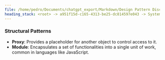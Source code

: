 ```yaml
---
file: /home/pedro/Documents/chatgpt_export/Markdown/Design Pattern Discussion.md
heading_stack: <root> -> a951f15d-c165-4313-be25-dc814597e043 -> System -> 03985b6c-29ae-41b6-92e5-e42d445643dd -> System -> aaa24614-b737-4538-9e3c-c9866b7ef27a -> User -> b7a138d2-d995-484d-a7ba-5203e4b28814 -> Assistant -> Creational Patterns -> Structural Patterns -> Behavioral Patterns -> Concurrency Patterns -> aaa2f43a-3d05-441d-80ca-0a9a313b65a8 -> User -> d289c4b5-36bb-4465-aa3f-5cd47e95991f -> Assistant -> Creational Patterns -> Structural Patterns
---
```

### Structural Patterns
- **Proxy**: Provides a placeholder for another object to control access to it.
- **Module**: Encapsulates a set of functionalities into a single unit of work, common in languages like JavaScript.

